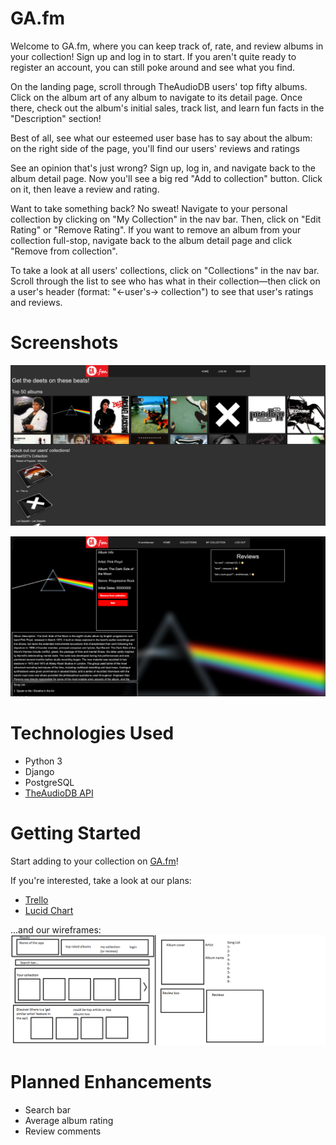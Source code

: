 # GA.fm
Welcome to GA.fm, where you can keep track of, rate, and review albums in your collection! Sign up and log in to start. If you aren't quite ready to register an account, you can still poke around and see what you find.

On the landing page, scroll through TheAudioDB users' top fifty albums. Click on the album art of any album to navigate to its detail page. Once there, check out the album's initial sales, track list, and learn fun facts in the "Description" section!

Best of all, see what our esteemed user base has to say about the album: on the right side of the page, you'll find our users' reviews and ratings

See an opinion that's just wrong? Sign up, log in, and navigate back to the album detail page. Now you'll see a big red "Add to collection" button. Click on it, then leave a review and rating.

Want to take something back? No sweat! Navigate to your personal collection by clicking on "My Collection" in the nav bar. Then, click on "Edit Rating" or "Remove Rating". If you want to remove an album from your collection full-stop, navigate back to the album detail page and click "Remove from collection".

To take a look at all users' collections, click on "Collections" in the nav bar. Scroll through the list to see who has what in their collection—then click on a user's header (format: "<-user's-> collection") to see that user's ratings and reviews.

# Screenshots

![Landing page](images/landing-page.png?raw=true "Landing page")

![Album detail](images/album-detail.png)

# Technologies Used
- Python 3
- Django
- PostgreSQL
- [TheAudioDB API](https://theaudiodb.com/api_guide.php)

# Getting Started
Start adding to your collection on [GA.fm](https://gafm.herokuapp.com/)!

If you're interested, take a look at our plans:
- [Trello](https://trello.com/b/cGOrG4QA/project-3)
- [Lucid Chart](https://app.lucidchart.com/publicSegments/view/759d0985-1a9b-4043-9b49-1dfb83942b20)

...and our wireframes:
![Wireframes](images/project-3-wireframes.png)


# Planned Enhancements
- Search bar
- Average album rating
- Review comments